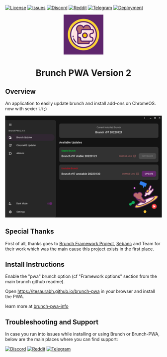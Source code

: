<div id="top"></div>
<!-- Shields/Logos -->

[![License][license-shield]][license-url]
[![Issues][issues-shield]][issues-url]
[![Discord][discord-shield]][discord-url]
[![Reddit][reddit-shield]][reddit-url]
[![Telegram][telegram-shield]][telegram-url]
[![Deployment](https://github.com/ITESaurabh/brunch-pwa/actions/workflows/deploy.yml/badge.svg?branch=live)](https://github.com/ITESaurabh/brunch-pwa/actions/workflows/deploy.yml)

<!-- Project Logo -->

<p align="center">
  <a href="https://github.com/ITESaurabh/brunch-pwa" title="Brunch PWA">
   <img src="./public/maskable_icon_x512.png" width="128px" alt="Logo"/>
  </a>
</p>
<h1 align="center">Brunch PWA Version 2</h1>

## Overview

An application to easily update brunch and install add-ons on ChromeOS. now with sexier Ui ;)

<p align="center">
   <img src="./Screenshot.png" alt="Logo"/>
</p>

## Special Thanks

First of all, thanks goes to [Brunch Framework Project][brunch-frame], [Sebanc](https://github.com/sebanc) and Team for their work which was the main cause this project exists in the first place.

## Install Instructions

Enable the "pwa" brunch option (cf "Framework options" section from the main brunch github readme).

Open https://itesaurabh.github.io/brunch-pwa in your browser and install the PWA.

learn more at [brunch-pwa-info]
## Troubleshooting and Support

In case you run into issues while installing or using Brunch or Brunch-PWA, below are the main places where you can find support:

[![Discord][discord-shield]][discord-url]
[![Reddit][reddit-shield]][reddit-url]
[![Telegram][telegram-shield]][telegram-url]


[brunch-frame]: https://github.com/sebanc/brunch
[license-shield]: https://img.shields.io/github/license/ITESaurabh/brunch-pwa?label=License&logo=Github&style=flat-square
[license-url]: ./LICENSE
[issues-shield]: https://img.shields.io/github/issues/ITESaurabh/brunch-pwa?label=Issues&logo=Github&style=flat-square
[issues-url]: https://github.com/ITESaurabh/brunch-pwa/issues
[discord-shield]: https://img.shields.io/badge/Discord-Join-7289da?style=flat-square&logo=discord&logoColor=%23FFFFFF
[discord-url]: https://discord.gg/x2EgK2M
[telegram-shield]: https://img.shields.io/badge/Telegram-Join-0088cc?style=flat-square&logo=telegram&logoColor=%23FFFFFF
[telegram-url]: https://t.me/chromeosforpc
[reddit-shield]: https://img.shields.io/badge/Reddit-Join-FF5700?style=flat-square&logo=reddit&logoColor=%23FFFFFF
[reddit-url]: https://www.reddit.com/r/Brunchbook
[brunch-pwa-info]: https://github.com/sebanc/brunch/wiki/Brunch-PWA-Guide

